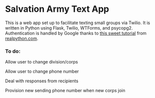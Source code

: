 # Salvation Army Text App

This is a web app set up to facilitate texting small groups via Twilio.  It is written in 
Python using Flask, Twilio, WTForms, and psycopg2.  Authentication is handled by Google 
thanks to [this sweet tutorial](https://realpython.com/flask-google-login/) from 
[realpython.com](https://realpython.com).

### To do:

Allow user to change division/corps

Allow user to change phone number

Deal with responses from recipients

Provision new sending phone number when new corps join 